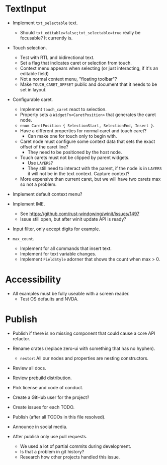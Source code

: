 # TextInput

* Implement `txt_selectable` text.
    - Should `txt_editable=false;txt_selectable=true` really be focusable? It currently is.

* Touch selection.
    - Test with RTL and bidirectional text.
    - Set a flag that indicates caret or selection from touch.
    - Context menu appears when selecting (or just interacting, if it's an editable field)
    - Not a normal context menu, "floating toolbar"?
    - Make `TOUCH_CARET_OFFSET` public and document that it needs to be set in layout.

* Configurable caret.
    - Implement `touch_caret` react to selection.
    - Property sets a `WidgetFn<CaretPosition>` that generates the caret node.
    - `enum CaretPosition { SelectionStart, SelectionEnd, Insert }`.
    - Have a different properties for normal caret and touch caret?
        - Can make one for touch only to begin with.
    - Caret node must configure some context data that sets the exact offset of the caret line?
        - They need to be positioned by the host node.
    - Touch carets must not be clipped by parent widgets.
        - Use `LAYERS`?
        - They still need to interact with the parent, if the node is in `LAYERS` it will not be in
          the text context. Capture context?
    - More expensive than current caret, but we will have two carets max so not a problem.

* Implement default context menu?

* Implement IME.
    - See https://github.com/rust-windowing/winit/issues/1497
    - Issue still open, but after winit update API is ready?

* Input filter, only accept digits for example.
* `max_count`.
    - Implement for all commands that insert text.
    - Implement for text variable changes.
    - Implement `FieldStyle` adorner that shows the count when max > 0.

# Accessibility

* All examples must be fully useable with a screen reader.
    - Test OS defaults and NVDA.

# Publish

* Publish if there is no missing component that could cause a core API refactor.

* Rename crates (replace zero-ui with something that has no hyphen).
    - `nestor`: All our nodes and properties are nesting constructors.
* Review all docs.
* Review prebuild distribution.
* Pick license and code of conduct.
* Create a GitHub user for the project?
* Create issues for each TODO.

* Publish (after all TODOs in this file resolved).
* Announce in social media.

* After publish only use pull requests.
    - We used a lot of partial commits during development.
    - Is that a problem in git history?
    - Research how other projects handled this issue.